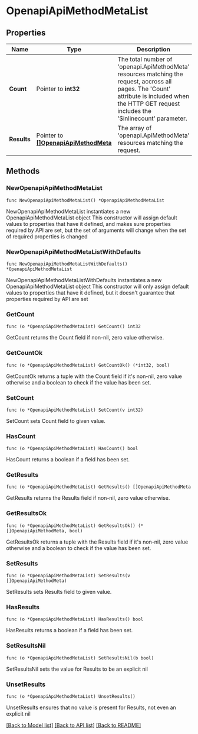 # OpenapiApiMethodMetaList

## Properties

Name | Type | Description | Notes
------------ | ------------- | ------------- | -------------
**Count** | Pointer to **int32** | The total number of &#39;openapi.ApiMethodMeta&#39; resources matching the request, accross all pages. The &#39;Count&#39; attribute is included when the HTTP GET request includes the &#39;$inlinecount&#39; parameter. | [optional] 
**Results** | Pointer to [**[]OpenapiApiMethodMeta**](OpenapiApiMethodMeta.md) | The array of &#39;openapi.ApiMethodMeta&#39; resources matching the request. | [optional] 

## Methods

### NewOpenapiApiMethodMetaList

`func NewOpenapiApiMethodMetaList() *OpenapiApiMethodMetaList`

NewOpenapiApiMethodMetaList instantiates a new OpenapiApiMethodMetaList object
This constructor will assign default values to properties that have it defined,
and makes sure properties required by API are set, but the set of arguments
will change when the set of required properties is changed

### NewOpenapiApiMethodMetaListWithDefaults

`func NewOpenapiApiMethodMetaListWithDefaults() *OpenapiApiMethodMetaList`

NewOpenapiApiMethodMetaListWithDefaults instantiates a new OpenapiApiMethodMetaList object
This constructor will only assign default values to properties that have it defined,
but it doesn't guarantee that properties required by API are set

### GetCount

`func (o *OpenapiApiMethodMetaList) GetCount() int32`

GetCount returns the Count field if non-nil, zero value otherwise.

### GetCountOk

`func (o *OpenapiApiMethodMetaList) GetCountOk() (*int32, bool)`

GetCountOk returns a tuple with the Count field if it's non-nil, zero value otherwise
and a boolean to check if the value has been set.

### SetCount

`func (o *OpenapiApiMethodMetaList) SetCount(v int32)`

SetCount sets Count field to given value.

### HasCount

`func (o *OpenapiApiMethodMetaList) HasCount() bool`

HasCount returns a boolean if a field has been set.

### GetResults

`func (o *OpenapiApiMethodMetaList) GetResults() []OpenapiApiMethodMeta`

GetResults returns the Results field if non-nil, zero value otherwise.

### GetResultsOk

`func (o *OpenapiApiMethodMetaList) GetResultsOk() (*[]OpenapiApiMethodMeta, bool)`

GetResultsOk returns a tuple with the Results field if it's non-nil, zero value otherwise
and a boolean to check if the value has been set.

### SetResults

`func (o *OpenapiApiMethodMetaList) SetResults(v []OpenapiApiMethodMeta)`

SetResults sets Results field to given value.

### HasResults

`func (o *OpenapiApiMethodMetaList) HasResults() bool`

HasResults returns a boolean if a field has been set.

### SetResultsNil

`func (o *OpenapiApiMethodMetaList) SetResultsNil(b bool)`

 SetResultsNil sets the value for Results to be an explicit nil

### UnsetResults
`func (o *OpenapiApiMethodMetaList) UnsetResults()`

UnsetResults ensures that no value is present for Results, not even an explicit nil

[[Back to Model list]](../README.md#documentation-for-models) [[Back to API list]](../README.md#documentation-for-api-endpoints) [[Back to README]](../README.md)


